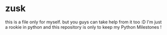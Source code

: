 # zusk
this is a file only for myself.
but you guys can take help from it too :D 
I'm just a rookie in python and this repository is only to keep my Python Milestones !
